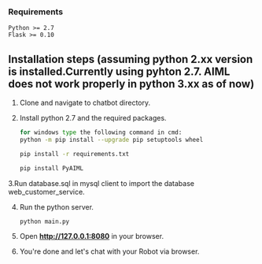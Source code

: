 
### Requirements
    Python >= 2.7
    Flask >= 0.10

## Installation steps (assuming python 2.xx version is installed.Currently using pyhton 2.7. AIML does not work properly in python 3.xx as of now)

1. Clone and navigate to chatbot directory.

2. Install python 2.7 and the required packages.
    ```bash
    for windows type the following command in cmd:
    python -m pip install --upgrade pip setuptools wheel
    
    pip install -r requirements.txt 
    
    pip install PyAIML
    ```
3.Run database.sql in mysql client to import the database web_customer_service.

4. Run the python server.
    ```bash
    python main.py
    ```
5. Open **http://127.0.0.1:8080** in your browser.

6. You're done and let's chat with your Robot via browser.


